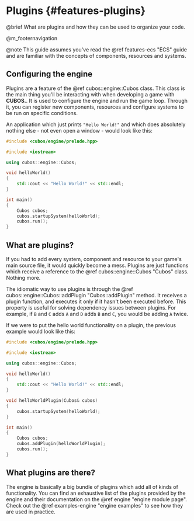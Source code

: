 # Plugins {#features-plugins}

@brief What are plugins and how they can be used to organize your code.

@m_footernavigation

@note This guide assumes you've read the @ref features-ecs "ECS" guide and are
familiar with the concepts of components, resources and systems.

## Configuring the engine

Plugins are a feature of the @ref cubos::engine::Cubos class. This class is the
main thing you'll be interacting with when developing a game with **CUBOS.**.
It is used to configure the engine and run the game loop. Through it, you can
register new components, resources and configure systems to be run on specific
conditions.

An application which just prints `"Hello World!"` and which does absolutely
nothing else - not even open a window - would look like this:

```cpp
#include <cubos/engine/prelude.hpp>

#include <iostream>

using cubos::engine::Cubos;

void helloWorld()
{
    std::cout << "Hello World!" << std::endl;
}

int main()
{
    Cubos cubos;
    cubos.startupSystem(helloWorld);
    cubos.run();
}
```

## What are plugins?

If you had to add every system, component and resource to your game's main
source file, it would quickly become a mess. Plugins are just functions which
receive a reference to the @ref cubos::engine::Cubos "Cubos" class. Nothing
more.

The idiomatic way to use plugins is through the
@ref cubos::engine::Cubos::addPlugin "Cubos::addPlugin" method. It receives a
plugin function, and executes it only if it hasn't been executed before. This
property is useful for solving dependency issues between plugins. For example,
if `B` and `C` adds `A` and `D` adds `B` and `C`, you would be adding `A`
twice.

If we were to put the hello world functionality on a plugin, the previous
example would look like this:

```cpp
#include <cubos/engine/prelude.hpp>

#include <iostream>

using cubos::engine::Cubos;

void helloWorld()
{
    std::cout << "Hello World!" << std::endl;
}

void helloWorldPlugin(Cubos& cubos)
{
    cubos.startupSystem(helloWorld);
}

int main()
{
    Cubos cubos;
    cubos.addPlugin(helloWorldPlugin);
    cubos.run();
}
```

## What plugins are there?

The engine is basically a big bundle of plugins which add all of kinds of
functionality. You can find an exhaustive list of the plugins provided by the
engine and their documentation on the @ref engine "engine module page". Check
out the @ref examples-engine "engine examples" to see how they are used in
practice.
